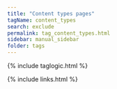 ```yaml
---
title: "Content types pages"
tagName: content_types
search: exclude
permalink: tag_content_types.html
sidebar: manual_sidebar
folder: tags
---
```

{% include taglogic.html %}

{% include links.html %}
